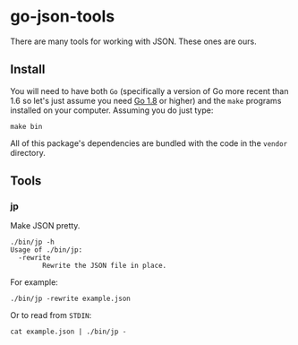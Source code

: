# go-json-tools

There are many tools for working with JSON. These ones are ours.

## Install

You will need to have both `Go` (specifically a version of Go more recent than 1.6 so let's just assume you need [Go 1.8](https://golang.org/dl/) or higher) and the `make` programs installed on your computer. Assuming you do just type:

```
make bin
```

All of this package's dependencies are bundled with the code in the `vendor` directory.

## Tools

### jp

Make JSON pretty.

```
./bin/jp -h
Usage of ./bin/jp:
  -rewrite
    	Rewrite the JSON file in place.
```

For example:

```
./bin/jp -rewrite example.json
```

Or to read from `STDIN`:

```
cat example.json | ./bin/jp -
```